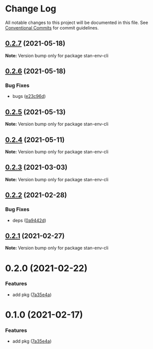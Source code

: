 # Change Log

All notable changes to this project will be documented in this file.
See [Conventional Commits](https://conventionalcommits.org) for commit guidelines.

## [0.2.7](https://github.com/planjs/stan/compare/stan-env-cli@0.2.6...stan-env-cli@0.2.7) (2021-05-18)

**Note:** Version bump only for package stan-env-cli





## [0.2.6](https://github.com/planjs/stan/compare/stan-env-cli@0.2.2...stan-env-cli@0.2.6) (2021-05-18)


### Bug Fixes

* bugs ([e23c96d](https://github.com/planjs/stan/commit/e23c96dff8efd75940054eb6b826f4ee65030ac5))





## [0.2.5](https://github.com/planjs/stan/compare/stan-env-cli@0.2.4...stan-env-cli@0.2.5) (2021-05-13)

**Note:** Version bump only for package stan-env-cli





## [0.2.4](https://github.com/planjs/stan/compare/stan-env-cli@0.2.3...stan-env-cli@0.2.4) (2021-05-11)

**Note:** Version bump only for package stan-env-cli





## [0.2.3](https://github.com/planjs/stan/compare/stan-env-cli@0.2.1...stan-env-cli@0.2.3) (2021-03-03)

**Note:** Version bump only for package stan-env-cli





## [0.2.2](https://github.com/planjs/stan/compare/stan-env-cli@0.1.0...stan-env-cli@0.2.2) (2021-02-28)


### Bug Fixes

* deps ([0a9442d](https://github.com/planjs/stan/commit/0a9442da1156886b299fe7b3c8234c61e7143066))





## [0.2.1](https://github.com/planjs/stan/compare/stan-env-cli@0.2.0...stan-env-cli@0.2.1) (2021-02-27)

**Note:** Version bump only for package stan-env-cli





# 0.2.0 (2021-02-22)


### Features

* add pkg ([7a35e4a](https://github.com/planjs/stan/commit/7a35e4afe1290d87c459c3954999f1732c1ca272))





# 0.1.0 (2021-02-17)


### Features

* add pkg ([7a35e4a](https://github.com/planjs/stan/commit/7a35e4afe1290d87c459c3954999f1732c1ca272))
